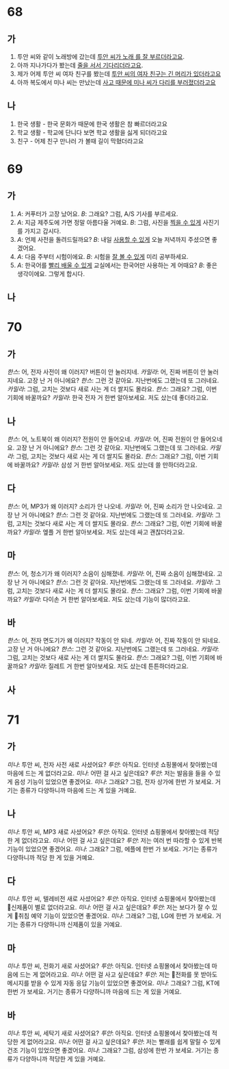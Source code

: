 # 68
## 가
1. 투안 씨와 같이 노래방에 갔는데 <u>투안 씨가 노래 를 잘 부르더라고요</u>.
2. 아까 지나가다가 봤는데 <u>줄을 서서 기다리더라고요</u>.
3. 제가 어제 투안 씨 여자 친구를 봤는데 <u>투안 씨의 여자 친구는 긴 머리가 있더라고요</u>
4. 아까 복도에서 미나 씨는 만났는데 <u>사고 때문에 미나 씨가 다리를 부러졌더라고요</u>
## 나
1. 한국 생활 - 한국 문화가 때문에 한국 생활은 참 빠르더라고요
2. 학교 생활 - 학교에 단니다 보면 학교 생활을 싫게 되더라고요
3. 친구 - 어제 친구 만나러 가 볼때 길이 막혔더라고요

# 69
## 가
1. *A*: 커푸터가 고장 났어요.
   *B*: 그래요? 그럼, <u></u> A/S 기사를 부르세요.
2. *A*: 지금 제주도에 가면 정말 아름다울 거예요.
   *B*: 그럼, 사진을 <u>찍을 수 있게</u> 사진기를 가지고 갑시다.
3. *A*: 언제 사전을 돌려드릴까요?
   *B*: 내일 <u>사용할 수 있게</u> 오늘 저녁까지 주셨으면 좋겠어요.
4. *A*: 다음 주부터 시험이에요.
   *B*: 시험을 <u>잘 볼 수 있게</u> 미리 공부하세요.
5. *A*: 한국어를 <u>빨리 배울 수 있게</u> 교실에서는 한국어만 사용하는 게 어때요?
   *B*: 좋은 생각이에요. 그렇게 합시다.
## 나

# 70
## 가
*한스*: 어, 전자 사전이 왜 이러지? 버튼이 안 눌러지네.
*카밀라*: 어, 진짜 버튼이 안 눌러지네요. 고장 난 거 아니에요?
*한스*: 그런 것 같아요. 지난번에도 그랬는데 또 그러네요.
*카밀라*: 그럼, 고치는 것보다 새로 사는 게 더 쌀지도 몰라요.
*한스*: 그래요? 그럼, 이번 기회에 바꿀까요?
*카밀라*: 한국 전자 거 한번 알아보세요. 저도 샀는데 좋더라고요.
## 나
*한스*: 어, 노트북이 왜 이러지? 전원이 안 들어오네.
*카밀라*: 어, 진짜 전원이 안 들어오네요. 고장 난 거 아니에요?
*한스*: 그런 것 같아요. 지난번에도 그랬는데 또 그러네요.
*카밀라*: 그럼, 고치는 것보다 새로 사는 게 더 쌀지도 몰라요.
*한스*: 그래요? 그럼, 이번 기회에 바꿀까요?
*카밀라*: 삼성 거 한번 알아보세요. 저도 샀는데 쓸 만하더라고요.
## 다
*한스*: 어, MP3가 왜 이러지? 소리가 안 나오네.
*카밀라*: 어, 진짜 소리가 안 나오네요. 고장 난 거 아니에요?
*한스*: 그런 것 같아요. 지난번에도 그랬는데 또 그러네요.
*카밀라*: 그럼, 고치는 것보다 새로 사는 게 더 쌀지도 몰라요.
*한스*: 그래요? 그럼, 이번 기회에 바꿀까요?
*카밀라*: 엪플 거 한번 알아보세요. 저도 샀는데 싸고 괜찮더라고요.
## 마
*한스*: 어, 청소기가 왜 이러지? 소음이 심해졌네.
*카밀라*: 어, 진짜 소음이 심해졌네요. 고장 난 거 아니에요?
*한스*: 그런 것 같아요. 지난번에도 그랬는데 또 그러네요.
*카밀라*: 그럼, 고치는 것보다 새로 사는 게 더 쌀지도 몰라요.
*한스*: 그래요? 그럼, 이번 기회에 바꿀까요?
*카밀라*: 다이손 거 한번 알아보세요. 저도 샀는데 기능이 많더라고요.
## 바
*한스*: 어, 전자 면도기가 왜 이러지? 작동이 안 되네.
*카밀라*: 어, 진짜 작동이 안 되네요. 고장 난 거 아니에요?
*한스*: 그런 것 같아요. 지난번에도 그랬는데 또 그러네요.
*카밀라*: 그럼, 고치는 것보다 새로 사는 게 더 쌀지도 몰라요.
*한스*: 그래요? 그럼, 이번 기회에 바꿀까요?
*카밀라*: 질레트 거 한번 알아보세요. 저도 샀는데 튼튼하더라고요.
## 사

# 71
## 가
*미나*: 투안 씨, 전자 사전 새로 사셨어요?
*투안*: 아직요. 인터넷 쇼핑몰에서 찾아봤는데 마음에 드는 게 없더라고요.
*미나*: 어떤 걸 사고 싶은데요?
*투안*: 저는 발음을 들을 수 있게 음성 기능이 있었으면 좋겠어요.
*미나*: 그래요? 그럼, 전자 상가에 한번 가 보세요. 거기는 종류가 다양하니까 마음에 드는 게 있을 거예요.
## 나
*미나*: 투안 씨, MP3 새로 사셨어요?
*투안*: 아직요. 인터넷 쇼핑몰에서 찾아봤는데 적당한 게 없더라고요.
*미나*: 어떤 걸 사고 싶은데요?
*투안*: 저는 여러 번 따라할 수 있게 반복 기능이 있었으면 좋겠어요.
*미나*: 그래요? 그럼, 에플에 한번 가 보세요. 거기는 종류가 다양하니까 적당 한 게 있을 거예요.
## 다
*미나*: 투안 씨, 텔레비전 새로 사셨어요?
*투안*: 아직요. 인터넷 쇼핑몰에서 찾아봤는데 신제품이 별로 없더라고요.
*미나*: 어떤 걸 사고 싶은데요?
*투안*: 저는 보다가 잘 수 있게 취침 예약 기능이 있었으면 좋겠어요.
*미나*: 그래요? 그럼, LG에 한번 가 보세요. 거기는 종류가 다양하니까 신제품이 있을 거예요.
## 마
*미나*: 투안 씨, 전화기 새로 사셨어요?
*투안*: 아직요. 인터넷 쇼핑몰에서 찾아봤는데 마음에 드는 게 없어라고요.
*미나*: 어떤 걸 사고 싶은데요?
*투안*: 저는 전화를 못 받아도 메시지를 받을 수 있게 자동 응답 기능이 있었으면 좋겠어요.
*미나*: 그래요? 그럼, KT에 한번 가 보세요. 거기는 종류가 다양하니까 마음에 드는 게 있을 거예요.
## 바
*미나*: 투안 씨, 세탁기 새로 사셨어요?
*투안*: 아직요. 인터넷 쇼핑몰에서 찾아봤는데 적당한 게 없어라고요.
*미나*: 어떤 걸 사고 싶은데요?
*투안*: 저는 빨래를 쉽게 말릴 수 있게 건조 기능이 있었으면 좋겠어요.
*미나*: 그래요? 그럼, 삼성에 한번 가 보세요. 거기는 종류가 다양하니까 적당한 게 있을 거예요.